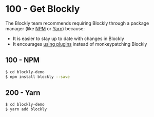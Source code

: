 # 100 - Get Blockly

The Blockly team recommends requiring Blockly through a package manager (like [NPM](https://www.npmjs.com/package/blockly) or [Yarn](https://yarnpkg.com/package/blockly)) because:

- It is easier to stay up to date with changes in Blockly
- It encourages [using plugins](https://developers.google.com/blockly/guides/plugins/overview) instead of monkeypatching Blockly

## 100 - NPM

```bash
$ cd blockly-demo
$ npm install blockly --save
```

## 200 - Yarn

```bash
$ cd blockly-demo
$ yarn add blockly
```
